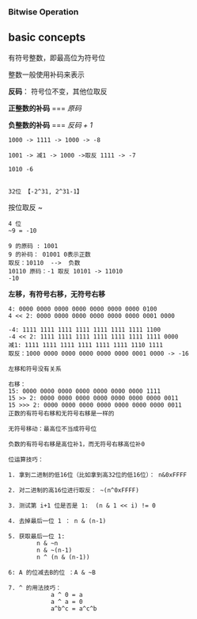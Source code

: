 ### Bitwise Operation



## basic concepts

有符号整数，即最高位为符号位

整数一般使用补码来表示

**反码**： 符号位不变，其他位取反

**正整数的补码** === *原码*

**负整数的补码** ===  *反码 + 1*



```
1000 -> 1111 -> 1000 -> -8

1001 -> 减1 -> 1000 ->取反 1111 -> -7

1010 -6 


32位 【-2^31, 2^31-1】
```



按位取反 ~

```
4 位
~9 = -10

9 的原码 : 1001
9 的补码： 01001 0表示正数
取反：10110  -->  负数
10110 原码：-1 取反 10101 -> 11010
-10
```



**左移，有符号右移，无符号右移**

```
4: 0000 0000 0000 0000 0000 0000 0000 0100
4 << 2: 0000 0000 0000 0000 0000 0000 0001 0000

-4: 1111 1111 1111 1111 1111 1111 1111 1100
-4 << 2: 1111 1111 1111 1111 1111 1111 1111 0000
减1: 1111 1111 1111 1111 1111 1111 1110 1111
取反：1000 0000 0000 0000 0000 0000 0001 0000 -> -16

左移和符号没有关系

右移：
15: 0000 0000 0000 0000 0000 0000 0000 1111
15 >> 2: 0000 0000 0000 0000 0000 0000 0000 0011
15 >>> 2: 0000 0000 0000 0000 0000 0000 0000 0011
正数的有符号右移和无符号右移是一样的

无符号移动：最高位不当成符号位

负数的有符号右移是高位补1，而无符号右移高位补0
```



```
位运算技巧：

1. 拿到二进制的低16位（比如拿到高32位的低16位）： n&0xFFFF

2. 对二进制的高16位进行取反： ~(n^0xFFFF)

3. 测试第 i+1 位是否是 1:  (n & 1 << i) != 0

4. 去掉最后一位 1 ： n & (n-1)

5. 获取最后一位 1:
		n & ~n
		n & ~(n-1)
		n ^ (n & (n-1))

6: A 的位减去B的位 ：A & ~B

7. ^ 的用法技巧：
			a ^ 0 = a
			a ^ a = 0
			a^b^c = a^c^b
```











